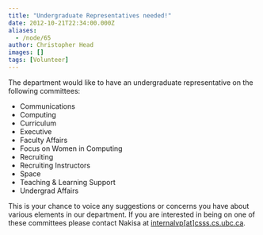 ```yaml
---
title: "Undergraduate Representatives needed!"
date: 2012-10-21T22:34:00.000Z
aliases:
  - /node/65
author: Christopher Head
images: []
tags: [Volunteer]
---
```


<div class="field field-name-body field-type-text-with-summary field-label-hidden"><div class="field-items"><div class="field-item even"><p>The department would like to have an undergraduate representative on the following committees:</p>
<ul>
<li>Communications
</li><li>Computing
</li><li>Curriculum
</li><li>Executive
</li><li>Faculty Affairs
</li><li>Focus on Women in Computing
</li><li>Recruiting
</li><li>Recruiting Instructors
</li><li>Space
</li><li>Teaching &amp; Learning Support
</li><li>Undergrad Affairs
</li></ul>
<p>This is your chance to voice any suggestions or concerns you have about various elements in our department.  If you are interested in being on one of these committees please contact Nakisa at <a href="/cdn-cgi/l/email-protection#452c2b3120372b2429333505263636366b26366b3027266b2624">internalvp[at]csss.cs.ubc.ca</a>.</p>
</div></div></div>    <footer>
          </footer>
